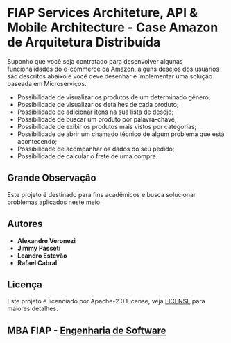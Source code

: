 # FIAP Services Architeture, API & Mobile Architecture - Case Amazon de Arquitetura Distribuída

Suponho que você seja contratado para desenvolver algunas funcionalidades do e-commerce da
Amazon, alguns desejos dos usuários são descritos abaixo e você deve desenhar e implementar uma
solução baseada em Microserviços.

*  Possibilidade de visualizar os produtos de um determinado gênero;
*  Possibilidade de visualizar os detalhes de cada produto;
*  Possibilidade de adicionar itens na sua lista de desejo;
*  Possibilidade de buscar um produto por palavra-chave;
*  Possibilidade de exibir os produtos mais vistos por categorias;
*  Possibilidade de abrir um chamado técnico de algum problema que está acontecendo;
*  Possibilidade de acompanhar os dados do seu pedido;
*  Possibilidade de calcular o frete de uma compra.

## Grande Observação

Este projeto é destinado para fins acadêmicos e busca solucionar problemas aplicados neste meio. 

## Autores

* **Alexandre Veronezi**
* **Jimmy Passeti**
* **Leandro Estevão**
* **Rafael Cabral**

## Licença

Este projeto é licenciado por Apache-2.0 License, veja [LICENSE](LICENSE.md) para maiores detalhes.

## MBA FIAP - [Engenharia de Software](https://www.fiap.com.br/mba/mba-em-engenharia-de-software/?gclid=CjwKCAjwmrn5BRB2EiwAZgL9osUSOF1r2gyfDQI2PCNX37o2GawnzMgEJ_XNtl_MG03pT3_oNcYdFBoCUrUQAvD_BwE)